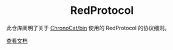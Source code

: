 <h1 align="center"> RedProtocol </h1>

此仓库阐明了关于 [ChronoCat/bin](https://www.npmjs.com/package/@chronocat/koishi-plugin-launcher?activeTab=code) 使用的 RedProtocol 的协议细则。

[查看文档](https://betterqqnt.github.io/RedProtocol/)